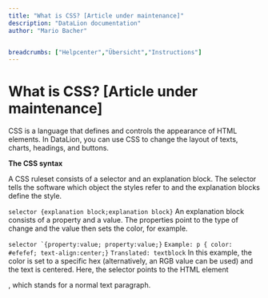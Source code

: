 ```yaml
---
title: "What is CSS? [Article under maintenance]"
description: "DataLion documentation"
author: "Mario Bacher"


breadcrumbs: ["Helpcenter","Übersicht","Instructions"]
---
```


# What is CSS? [Article under maintenance]

CSS is a language that defines and controls the appearance of HTML elements. In DataLion, you can use CSS to change the layout of texts, charts, headings, and buttons.

**The CSS syntax**

A CSS ruleset consists of a selector and an explanation block. The selector tells the software which object the styles refer to and the explanation blocks define the style.

``
selector {explanation block;explanation block}
``
An explanation block consists of a property and a value. The properties point to the type of change and the value then sets the color, for example.

``
selector `{property:value; property:value;}
``
``
Example: p { color: #efefef; text-align:center;}
``
``
Translated: textblock
``
In this example, the color is set to a specific hex (alternatively, an RGB value can be used) and the text is centered. Here, the selector points to the HTML element <p>, which stands for a normal text paragraph.
